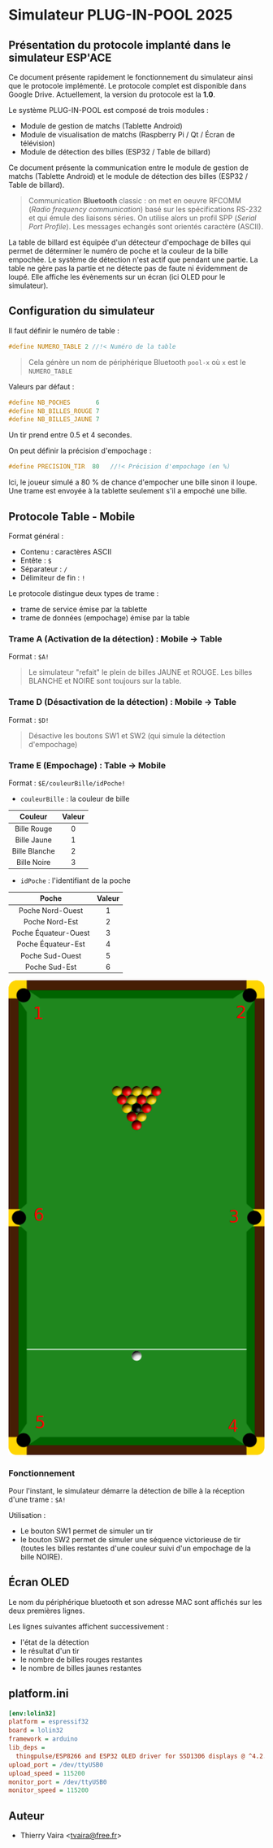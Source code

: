 # Simulateur PLUG-IN-POOL 2025

## Présentation du protocole implanté dans le simulateur ESP'ACE

Ce document présente rapidement le fonctionnement du simulateur ainsi que le protocole implémenté. Le protocole complet est disponible dans Google Drive. Actuellement, la version du protocole est la **1.0**.

Le système PLUG-IN-POOL est composé de trois modules :

- Module de gestion de matchs (Tablette Android)
- Module de visualisation de matchs (Raspberry Pi / Qt / Écran de télévision)
- Module de détection des billes (ESP32 / Table de billard)

Ce document présente la communication entre le module de gestion de matchs (Tablette Android) et le module de détection des billes (ESP32 / Table de billard).

> Communication **Bluetooth** classic : on met en oeuvre RFCOMM (*Radio frequency communication*) basé sur les spécifications RS-232 et qui émule des liaisons séries. On utilise alors un profil SPP (*Serial Port Profile*). Les messages echangés sont orientés caractère (ASCII).

La table de billard est équipée d'un détecteur d'empochage de billes qui permet de déterminer le numéro de poche et la couleur de la bille empochée. Le système de détection n'est actif que pendant une partie. La table ne gère pas la partie et ne détecte pas de faute ni évidemment de loupé. Elle affiche les évènements sur un écran (ici OLED pour le simulateur).

## Configuration du simulateur

Il faut définir le numéro de table :

```cpp
#define NUMERO_TABLE 2 //!< Numéro de la table
```

> Cela génère un nom de périphérique Bluetooth `pool-x` où `x` est le `NUMERO_TABLE`

Valeurs par défaut :

```cpp
#define NB_POCHES       6
#define NB_BILLES_ROUGE 7
#define NB_BILLES_JAUNE 7
```

Un tir prend entre 0.5 et 4 secondes.

On peut définir la précision d'empochage :

```cpp
#define PRECISION_TIR  80   //!< Précision d'empochage (en %)
```

Ici, le joueur simulé a 80 % de chance d'empocher une bille sinon il loupe. Une trame est envoyée à la tablette seulement s'il a empoché une bille.

## Protocole Table - Mobile

Format général :

- Contenu : caractères ASCII
- Entête : `$`
- Séparateur : `/`
- Délimiteur de fin : `!`

Le protocole distingue deux types de trame :

- trame de service émise par la tablette
- trame de données (empochage) émise par la table

### Trame A (Activation de la détection) : Mobile → Table

Format : `$A!`

> Le simulateur "refait" le plein de billes JAUNE et ROUGE. Les billes BLANCHE et NOIRE sont toujours sur la table.

### Trame D (Désactivation de la détection) : Mobile → Table

Format : `$D!`

> Désactive les boutons SW1 et SW2 (qui simule la détection d'empochage)

### Trame E (Empochage) : Table → Mobile

Format : `$E/couleurBille/idPoche!`

- `couleurBille` : la couleur de bille

|    Couleur    | Valeur |
| :-----------: | :----: |
|  Bille Rouge  |   0    |
|  Bille Jaune  |   1    |
| Bille Blanche |   2    |
|  Bille Noire  |   3    |

- `idPoche` : l'identifiant de la poche

|        Poche         | Valeur |
| :------------------: | :----: |
|   Poche Nord-Ouest   |   1    |
|    Poche Nord-Est    |   2    |
| Poche Équateur-Ouest |   3    |
|  Poche Équateur-Est  |   4    |
|   Poche Sud-Ouest    |   5    |
|    Poche Sud-Est     |   6    |

![](./images/table.png)

### Fonctionnement

Pour l'instant, le simulateur démarre la détection de bille à la réception d'une trame : `$A!`

Utilisation :

- Le bouton SW1 permet de simuler un tir
- le bouton SW2 permet de simuler une séquence victorieuse de tir (toutes les billes restantes d'une couleur suivi d'un empochage de la bille NOIRE).

## Écran OLED

Le nom du périphérique bluetooth et son adresse MAC sont affichés sur les deux premières lignes.

Les lignes suivantes affichent successivement :

- l'état de la détection
- le résultat d'un tir
- le nombre de billes rouges restantes
- le nombre de billes jaunes restantes

## platform.ini

```ini
[env:lolin32]
platform = espressif32
board = lolin32
framework = arduino
lib_deps =
  thingpulse/ESP8266 and ESP32 OLED driver for SSD1306 displays @ ^4.2.0
upload_port = /dev/ttyUSB0
upload_speed = 115200
monitor_port = /dev/ttyUSB0
monitor_speed = 115200
```

## Auteur

- Thierry Vaira <<tvaira@free.fr>>
